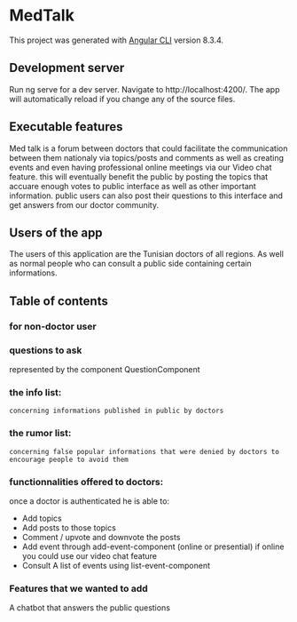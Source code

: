 # MedTalk

This project was generated with [Angular CLI](https://github.com/angular/angular-cli) version 8.3.4.

## Development server

Run ng serve for a dev server. Navigate to http://localhost:4200/. The app will automatically reload if you change any of the source files.

## Executable features
Med talk is a forum between doctors that could facilitate the communication between them nationaly via topics/posts and comments as well as creating events and even having professional online meetings via our Video chat feature. this will eventually benefit the public by posting the topics that accuare enough votes to public interface as well as other important information. public users can also post their questions to this interface and get answers from our doctor community.

## Users of the app 
The users of this application are the Tunisian doctors of all regions. 
As well as normal people who can consult a public side containing certain informations.

## Table of contents

### for non-doctor user
### questions to ask
represented by the component  QuestionComponent
### the info list:
    concerning informations published in public by doctors
### the rumor list:
    concerning false popular informations that were denied by doctors to encourage people to avoid them
 ### functionnalities offered to doctors:
 once a doctor is authenticated he is able to:
* Add topics
* Add posts to those topics
* Comment / upvote and downvote the posts
* Add event through add-event-component (online or presential) if online you could use our video chat feature
* Consult A list of events using list-event-component 
### Features that we wanted to add
A chatbot that answers the public questions 
